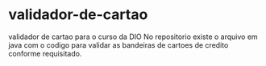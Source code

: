 # validador-de-cartao
validador de cartao para o curso da DIO
No repositorio existe o arquivo em java com o codigo para validar as bandeiras de cartoes de credito conforme requisitado.
